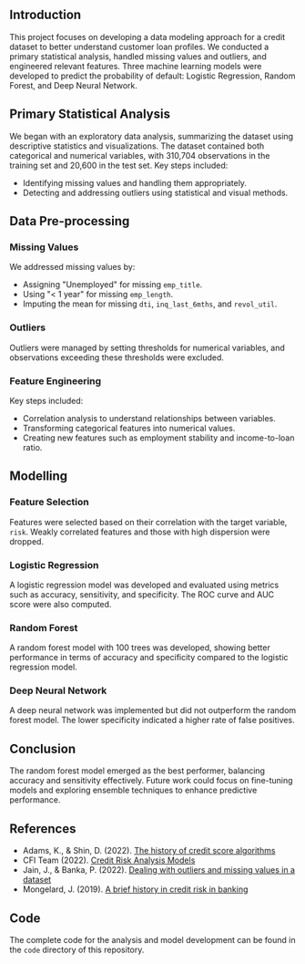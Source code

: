## Introduction
This project focuses on developing a data modeling approach for a credit dataset to better understand customer loan profiles. We conducted a primary statistical analysis, handled missing values and outliers, and engineered relevant features. Three machine learning models were developed to predict the probability of default: Logistic Regression, Random Forest, and Deep Neural Network.

## Primary Statistical Analysis
We began with an exploratory data analysis, summarizing the dataset using descriptive statistics and visualizations. The dataset contained both categorical and numerical variables, with 310,704 observations in the training set and 20,600 in the test set. Key steps included:
- Identifying missing values and handling them appropriately.
- Detecting and addressing outliers using statistical and visual methods.

## Data Pre-processing
### Missing Values
We addressed missing values by:
- Assigning "Unemployed" for missing `emp_title`.
- Using "< 1 year" for missing `emp_length`.
- Imputing the mean for missing `dti`, `inq_last_6mths`, and `revol_util`.

### Outliers
Outliers were managed by setting thresholds for numerical variables, and observations exceeding these thresholds were excluded.

### Feature Engineering
Key steps included:
- Correlation analysis to understand relationships between variables.
- Transforming categorical features into numerical values.
- Creating new features such as employment stability and income-to-loan ratio.

## Modelling
### Feature Selection
Features were selected based on their correlation with the target variable, `risk`. Weakly correlated features and those with high dispersion were dropped.

### Logistic Regression
A logistic regression model was developed and evaluated using metrics such as accuracy, sensitivity, and specificity. The ROC curve and AUC score were also computed.

### Random Forest
A random forest model with 100 trees was developed, showing better performance in terms of accuracy and specificity compared to the logistic regression model.

### Deep Neural Network
A deep neural network was implemented but did not outperform the random forest model. The lower specificity indicated a higher rate of false positives.

## Conclusion
The random forest model emerged as the best performer, balancing accuracy and sensitivity effectively. Future work could focus on fine-tuning models and exploring ensemble techniques to enhance predictive performance.

## References
- Adams, K., & Shin, D. (2022). [The history of credit score algorithms](https://www.marketplace.org/shows/marketplace-tech/the-history-of-credit-score-algorithms-and-how-they-became-the-lender-standard/)
- CFI Team (2022). [Credit Risk Analysis Models](https://corporatefinanceinstitute.com/resources/commercial-lending/credit-risk-analysis-models/)
- Jain, J., & Banka, P. (2022). [Dealing with outliers and missing values in a dataset](https://www.neenopal.com/dealing-with-outliers-and-missing-values-in-a-dataset.html)
- Mongelard, J. (2019). [A brief history in credit risk in banking](https://www.icaew.com/technical/financial-services/financial-services-faculty/fs-focus-magazine/previous-editions-of-fs-focus/fs-focus-2019-issues/november-2019/brief-history-in-credit-risk-in-banking)

## Code
The complete code for the analysis and model development can be found in the `code` directory of this repository.
